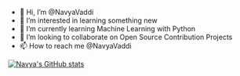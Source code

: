 - 👋 Hi, I’m @NavyaVaddi
- 👀 I’m interested in learning something new
- 🌱 I’m currently learning Machine Learning with Python
- 💞️ I’m looking to collaborate on Open Source Contribution Projects
- 📫 How to reach me @NavyaVaddi

[![Navya's GitHub stats](https://github-readme-stats.vercel.app/api?username=NavyaVaddi)](https://github.com/NavyaVaddi/github-readme-stats)


<!---
NavyaVaddi/NavyaVaddi is a ✨ special ✨ repository because its `README.md` (this file) appears on your GitHub profile.
You can click the Preview link to take a look at your changes.
--->
